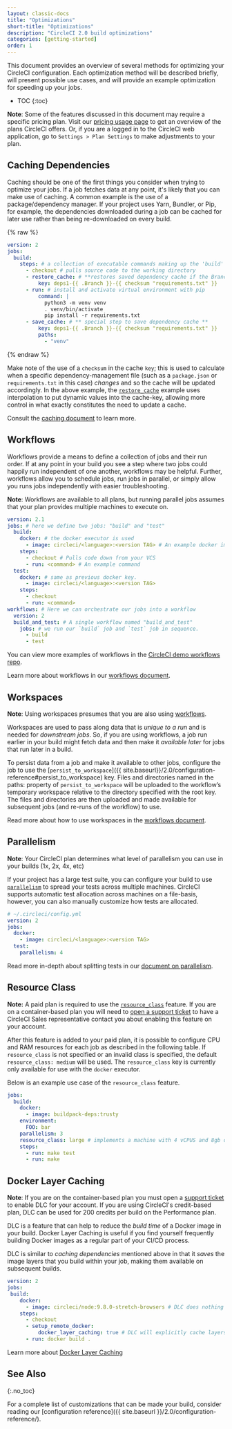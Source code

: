 ```yaml
---
layout: classic-docs
title: "Optimizations"
short-title: "Optimizations"
description: "CircleCI 2.0 build optimizations"
categories: [getting-started]
order: 1
---
```


This document provides an overview of several methods for optimizing your CircleCI configuration. Each optimization method will be described briefly, will present possible use cases, and will provide an example optimization for speeding up your jobs.

* TOC
{:toc}

**Note**: Some of the features discussed in this document may require a specific pricing
plan. Visit our [pricing usage page](https://circleci.com/pricing/usage/) to get an
overview of the plans CircleCI offers. Or, if you are a logged in to the CircleCI web
application, go to `Settings > Plan Settings` to make adjustments to your plan.

## Caching Dependencies

Caching should be one of the first things you consider when trying to optimize your jobs. If a job fetches data at any point, it's likely that you can make use of caching. A common example is the use of a package/dependency manager. If your project uses Yarn, Bundler, or Pip, for example, the dependencies downloaded during a job can be cached for later use rather than being re-downloaded on every build.

{% raw %}

```yaml
version: 2
jobs:
  build:
    steps: # a collection of executable commands making up the 'build' job
      - checkout # pulls source code to the working directory
      - restore_cache: # **restores saved dependency cache if the Branch key template or requirements.txt files have not changed since the previous run**
          key: deps1-{{ .Branch }}-{{ checksum "requirements.txt" }}
      - run: # install and activate virtual environment with pip
          command: |
            python3 -m venv venv
            . venv/bin/activate
            pip install -r requirements.txt
      - save_cache: # ** special step to save dependency cache **
          key: deps1-{{ .Branch }}-{{ checksum "requirements.txt" }}
          paths:
            - "venv"
```

{% endraw %}

Make note of the use of a `checksum` in the cache `key`; this is used to calculate when a specific dependency-management file (such as a `package.json` or `requirements.txt` in this case) _changes_ and so the cache will be updated accordingly. In the above example, the
[`restore_cache`]({{site.baseurl}}/2.0/configuration-reference#restore_cache) example uses interpolation to put dynamic values into the cache-key, allowing more control in what exactly constitutes the need to update a cache.

Consult the [caching document]({{site.baseurl}}/2.0/caching) to learn more.

## Workflows

Workflows provide a means to define a collection of jobs and their run order. If
at any point in your build you see a step where two jobs could happily run
independent of one another, workflows may be helpful. Further, workflows
allow you to schedule jobs, run jobs in parallel, or simply allow you runs jobs
independently with easier troubleshooting.

**Note**: Workflows are available to all plans, but running parallel jobs assumes that
your plan provides multiple machines to execute on.

```yaml
version: 2.1
jobs: # here we define two jobs: "build" and "test"
  build:
    docker: # the docker executor is used
      - image: circleci/<language>:<version TAG> # An example docker image
    steps:
      - checkout # Pulls code down from your VCS
      - run: <command> # An example command
  test:
    docker: # same as previous docker key.
      - image: circleci/<language>:<version TAG>
    steps:
      - checkout
      - run: <command>
workflows: # Here we can orchestrate our jobs into a workflow
  version: 2
  build_and_test: # A single workflow named "build_and_test"
    jobs: # we run our `build` job and `test` job in sequence.
      - build
      - test
```


You can view more examples of workflows in the  [CircleCI demo workflows repo](https://github.com/CircleCI-Public/circleci-demo-workflows/).

Learn more about workflows in our [workflows document]({{site.baseurl}}/2.0/workflows).

## Workspaces

**Note**: Using workspaces presumes that you are also using [workflows](#workflows).

Workspaces are used to pass along data that is _unique to a run_ and is needed for _downstream jobs_. So, if you are using workflows, a job run earlier in your build might fetch data and then make it _available later_ for jobs that run later in a build.

To persist data from a job and make it available to other jobs, configure the job to use the [`persist_to_workspace`]({{ site.baseurl}}/2.0/configuration-reference#persist_to_workspace) key. Files and directories named in the paths: property of `persist_to_workspace` will be uploaded to the workflow’s temporary workspace relative to the directory specified with the root key. The files and directories are then uploaded and made available for subsequent jobs (and re-runs of the workflow) to use.

Read more about how to use workspaces in the [workflows document]({{site.baseurl}}/2.0/workflows/#using-workspaces-to-share-data-among-jobs).

## Parallelism

**Note**: Your CircleCI plan determines what level of parallelism you can use in your builds (1x, 2x, 4x, etc)

If your project has a large test suite, you can configure your build to use  [`parallelism`]({{site.baseurl}}/2.0/configuration-reference#parallelism)
to spread your tests across multiple machines. CircleCI supports automatic test
allocation across machines on a file-basis, however, you can also manually
customize how tests are allocated.

```yaml
# ~/.circleci/config.yml
version: 2
jobs:
  docker:
    - image: circleci/<language>:<version TAG>
  test:
    parallelism: 4
```

Read more in-depth about splitting tests in our [document on parallelism]({{site.baseurl}}/2.0/parallelism-faster-jobs).

## Resource Class

**Note:** A paid plan is required to use the
[`resource_class`]({{site.baseurl}}/2.0/configuration-reference#resource_class) feature.
If you are on a container-based plan you will need to [open a support ticket](https://support.circleci.com/hc/en-us/requests/new) to have a CircleCI Sales representative contact you about enabling this feature on your account.

After this feature is added to your paid plan, it is possible to configure CPU and RAM resources for each job as described in the following table. If `resource_class` is not specified or an invalid class is specified, the default `resource_class: medium` will be used. The `resource_class` key is currently only available for use with the `docker` executor.

Below is an example use case of the `resource_class` feature.

```yaml
jobs:
  build:
    docker:
      - image: buildpack-deps:trusty
    environment:
      FOO: bar
    parallelism: 3
    resource_class: large # implements a machine with 4 vCPUS and 8gb of ram.
    steps:
      - run: make test
      - run: make
```

## Docker Layer Caching

**Note**: If you are on the container-based plan you must open a [support ticket](https://support.circleci.com/hc/en-us/requests/new) to enable
DLC for your account. If you are using CircleCI's credit-based plan, DLC can be used for
200 credits per build on the Performance plan.

DLC is a feature that can help to reduce the _build time_ of a Docker image in
your build. Docker Layer Caching is useful if you find yourself frequently
building Docker images as a regular part of your CI/CD process.

DLC is similar to _caching dependencies_ mentioned above in that it _saves_ the
image layers that you build within your job, making them available on subsequent
builds.

```yaml
version: 2
jobs:
 build:
    docker:
      - image: circleci/node:9.8.0-stretch-browsers # DLC does nothing here, its caching depends on commonality of the image layers.
    steps:
      - checkout
      - setup_remote_docker:
          docker_layer_caching: true # DLC will explicitly cache layers here and try to avoid rebuilding.
      - run: docker build .
```

Learn more about [Docker Layer Caching]({{site.baseurl}}/2.0/docker-layer-caching)

## See Also
{:.no_toc}

For a complete list of customizations that can be made your build, consider
reading our [configuration reference]({{ site.baseurl
}}/2.0/configuration-reference/).

